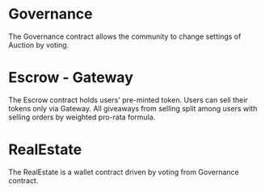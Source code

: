 # Governance
The Governance contract allows the community to change settings of Auction by voting.

# Escrow - Gateway
The Escrow contract holds users' pre-minted token. Users can sell their tokens only via Gateway. All giveaways from selling split among users with selling orders by weighted pro-rata formula.

# RealEstate
The RealEstate is a wallet contract driven by voting from Governance contract.
